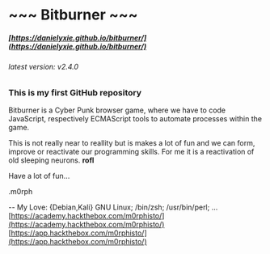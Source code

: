 
#                      ~~~ Bitburner ~~~ 

##### [https://danielyxie.github.io/bitburner/](https://danielyxie.github.io/bitburner/)
###### latest version: v2.4.0

### This is my first GitHub repository

Bitburner is a Cyber Punk browser game, where we have to code
JavaScript, respectively ECMAScript tools to automate processes
within the game.

This is not really near to reallity but is makes a lot of fun and we can
form, improve or reactivate our programming skills. For me it is a
reactivation of old sleeping neurons. **rofl**


Have a lot of fun...

.m0rph

-- 
My Love: {Debian,Kali} GNU Linux; /bin/zsh; /usr/bin/perl; ...
[https://academy.hackthebox.com/m0rphisto/](https://academy.hackthebox.com/m0rphisto/)
[https://app.hackthebox.com/m0rphisto/](https://app.hackthebox.com/m0rphisto/)

